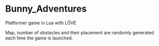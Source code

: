 # Bunny_Adventures
Platformer game in Lua with LÖVE

Map, number of obstacles and their placement are randomly generated each time the game is launched.
